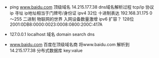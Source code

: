 - ping www.baidu.com 顶级域名
    14.215.177.38 dns域名解析过程
    tcp/ip 协议
    ip 寻址 ip地址相当于门牌号/身份证
    ipv4 32位 十进制表达 192.168.31.175  0～255 二进制
    物联网的世界 入网设备数量激增
    ipv6 扩容？
    128位 2001:0DB8:0000:0023:0008:0800:200C:417A

- 127.0.0.1  localhost 
    域名 domain   search   dns
- www.baidu.com 百度在顶级域名商 将www.baidu.com 解析到 14.215.177.38
    分布式数据库
    key:value
    